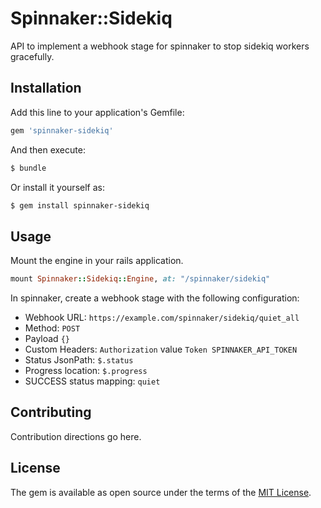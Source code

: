 # Spinnaker::Sidekiq

API to implement a webhook stage for spinnaker to stop sidekiq workers gracefully.

## Installation
Add this line to your application's Gemfile:

```ruby
gem 'spinnaker-sidekiq'
```

And then execute:
```bash
$ bundle
```

Or install it yourself as:
```bash
$ gem install spinnaker-sidekiq
```

## Usage

Mount the engine in your rails application.

``` ruby
mount Spinnaker::Sidekiq::Engine, at: "/spinnaker/sidekiq"
```

In spinnaker, create a webhook stage with the following configuration:

- Webhook URL: `https://example.com/spinnaker/sidekiq/quiet_all`
- Method: `POST`
- Payload `{}`
- Custom Headers:
    `Authorization` value `Token SPINNAKER_API_TOKEN`
- Status JsonPath: `$.status`
- Progress location: `$.progress`
- SUCCESS status mapping: `quiet`


## Contributing
Contribution directions go here.

## License
The gem is available as open source under the terms of the [MIT License](http://opensource.org/licenses/MIT).
